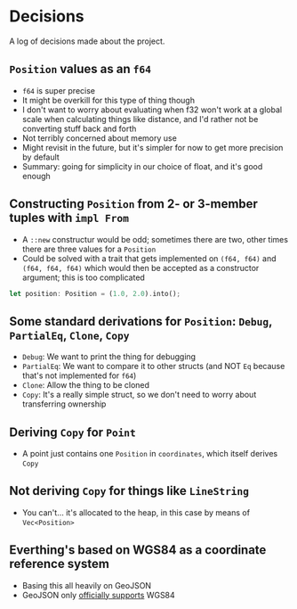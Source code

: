 # Decisions

A log of decisions made about the project.

## `Position` values as an `f64`

- `f64` is super precise
- It might be overkill for this type of thing though
- I don't want to worry about evaluating when f32 won't work at a global scale when calculating things like distance, and I'd rather not be converting stuff back and forth
- Not terribly concerned about memory use
- Might revisit in the future, but it's simpler for now to get more precision by default
- Summary: going for simplicity in our choice of float, and it's good enough

## Constructing `Position` from 2- or 3-member tuples with `impl From`

- A `::new` constructur would be odd; sometimes there are two, other times there are three values for a `Position`
- Could be solved with a trait that gets implemented on `(f64, f64)` and `(f64, f64, f64)` which would then be accepted as a constructor argument; this is too complicated

```rs
let position: Position = (1.0, 2.0).into();
```

## Some standard derivations for `Position`: `Debug`, `PartialEq`, `Clone`, `Copy`

- `Debug`: We want to print the thing for debugging
- `PartialEq`: We want to compare it to other structs (and NOT `Eq` because that's not implemented for `f64`)
- `Clone`: Allow the thing to be cloned
- `Copy`: It's a really simple struct, so we don't need to worry about transferring ownership

## Deriving `Copy` for `Point`

- A point just contains one `Position` in `coordinates`, which itself derives `Copy`

## Not deriving `Copy` for things like `LineString`

- You can't... it's allocated to the heap, in this case by means of `Vec<Position>`

## Everthing's based on WGS84 as a coordinate reference system

- Basing this all heavily on GeoJSON
- GeoJSON only [officially supports](https://datatracker.ietf.org/doc/html/rfc7946#section-4) WGS84
